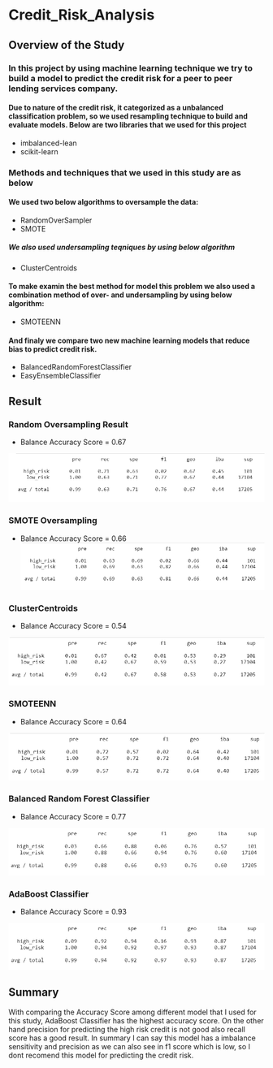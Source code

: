 # Credit_Risk_Analysis
## Overview of the Study

### In this project by using machine learning technique we try to build a model to predict the credit risk for a peer to peer lending services company.
#### Due to nature of the credit risk, it categorized as a unbalanced classification problem, so we used resampling technique to build and evaluate models. Below are two libraries that we used for this project
- imbalanced-lean
- scikit-learn

### Methods and techniques that we used in this study are as below
#### We used two below algorithms to oversample the data:
- RandomOverSampler
- SMOTE
##### We also used undersampling teqniques by using below algorithm
- ClusterCentroids
#### To make examin the best method for model this problem we also used a combination method of over- and undersampling by using below algorithm:
- SMOTEENN
#### And finaly we compare two new machine learning models that reduce bias to predict credit risk.
- BalancedRandomForestClassifier
- EasyEnsembleClassifier

## Result
### Random Oversampling Result
- Balance Accuracy Score = 0.67

![total_review](https://github.com/reza-ya57/Credit_Risk_Analysis/blob/main/Images/RandomOverSampling.png)

### SMOTE Oversampling
- Balance Accuracy Score = 0.66
![total_review](https://github.com/reza-ya57/Credit_Risk_Analysis/blob/main/Images/SMOT.png)

### ClusterCentroids
- Balance Accuracy Score = 0.54

![total_review](https://github.com/reza-ya57/Credit_Risk_Analysis/blob/main/Images/Undersampling.png)

### SMOTEENN
- Balance Accuracy Score = 0.64

![total_review](https://github.com/reza-ya57/Credit_Risk_Analysis/blob/main/Images/SMOTEENN.png)

### Balanced Random Forest Classifier
- Balance Accuracy Score = 0.77

![total_review](https://github.com/reza-ya57/Credit_Risk_Analysis/blob/main/Images/BRF.png)

### AdaBoost Classifier
- Balance Accuracy Score = 0.93

![total_review](https://github.com/reza-ya57/Credit_Risk_Analysis/blob/main/Images/AdaBoost.png)


## Summary

With comparing the Accuracy Score among different model that I used for this study, AdaBoost Classifier has the highest accuracy score. On the other hand precision for predicting the high risk credit is not good also recall score has a good result. 
In summary I can say this model has a imbalance sensitivity and precision as we can also see in f1 score which is low, so I dont recomend this model for predicting the credit risk. 

